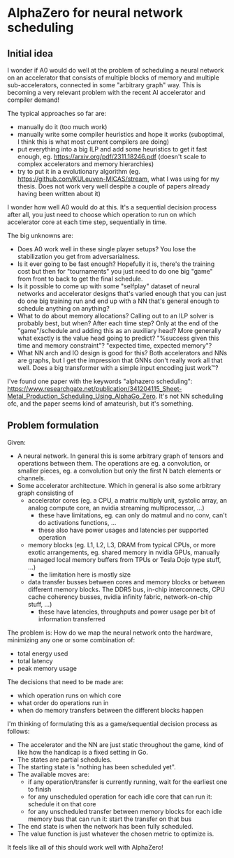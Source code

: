 # AlphaZero for neural network scheduling

## Initial idea

I wonder if A0 would do well at the problem of scheduling a neural network on an accelerator that consists of multiple
blocks of memory and multiple sub-accelerators, connected in some "arbitrary graph" way. This is becoming a very
relevant problem with the recent AI accelerator and compiler demand!

The typical approaches so far are:

* manually do it (too much work)
* manually write some compiler heuristics and hope it works (suboptimal, I think this is what most current compilers are
  doing)
* put everything into a big ILP and add some heuristics to get it fast enough,
  eg. https://arxiv.org/pdf/2311.18246.pdf (doesn't scale to complex accelerators and memory hierarchies)
* try to put it in a evolutionary algorithm (eg. https://github.com/KULeuven-MICAS/stream, what I was using for my
  thesis. Does not work very well despite a couple of papers already having been written about it)

I wonder how well A0 would do at this. It's a sequential decision process after all, you just need to choose which
operation to run on which accelerator core at each time step, sequentially in time.

The big unknowns are:

* Does A0 work well in these single player setups? You lose the stabilization you get from adversarialness.
* Is it ever going to be fast enough? Hopefully it is, there's the training cost but then for "tournaments" you just
  need to do one big "game" from front to back to get the final schedule.
* Is it possible to come up with some "selfplay" dataset of neural networks and accelerator designs that's varied enough
  that you can just do one big training run and end up with a NN that's general enough to schedule anything on anything?
* What to do about memory allocations? Calling out to an ILP solver is probably best, but when? After each time step?
  Only at the end of the "game"/schedule and adding this as an auxiliary head? More generally what exactly is the value
  head going to predict? "%success given this time and memory constraint"? "expected time, expected memory"?
* What NN arch and IO design is good for this? Both accelerators and NNs are graphs, but I get the impression that GNNs
  don't really work all that well. Does a big transformer with a simple input encoding just work™?

I've found one paper with the keywords "alphazero
scheduling": https://www.researchgate.net/publication/341204115_Sheet-Metal_Production_Scheduling_Using_AlphaGo_Zero.
It's not NN scheduling ofc, and the paper seems kind of amateurish, but it's something.

## Problem formulation

Given:

* A neural network. In general this is some arbitrary graph of tensors and operations between them. The operations are
  eg. a convolution, or smaller pieces, eg. a convolution but only the first N batch elements or channels.
* Some accelerator architecture. Which in general is also some arbitrary graph consisting of
    * accelerator cores (eg. a CPU, a matrix multiply unit, systolic array, an analog compute core, an nvidia streaming
      multiprocessor, ...)
        * these have limitations, eg. can only do matmul and no conv, can't do activations functions, ...
        * these also have power usages and latencies per supported operation
    * memory blocks (eg. L1, L2, L3, DRAM from typical CPUs, or more exotic arrangements, eg. shared memory in nvidia
      GPUs, manually managed local memory buffers from TPUs or Tesla Dojo type stuff, ...)
        * the limitation here is mostly size
    * data transfer busses between cores and memory blocks or between different memory blocks. The DDR5 bus, in-chip
      interconnects, CPU cache coherency busses, nvidia infinity fabric, network-on-chip stuff, ...)
        * these have latencies, throughputs and power usage per bit of information transferred

The problem is: How do we map the neural network onto the hardware, minimizing any one or some combination of:

* total energy used
* total latency
* peak memory usage

The decisions that need to be made are:

* which operation runs on which core
* what order do operations run in
* when do memory transfers between the different blocks happen

I'm thinking of formulating this as a game/sequential decision process as follows:

* The accelerator and the NN are just static throughout the game, kind of like how the handicap is a fixed setting in
  Go.
* The states are partial schedules.
* The starting state is "nothing has been scheduled yet".
* The available moves are:
    * if any operation/transfer is currently running, wait for the earliest one to finish
    * for any unscheduled operation for each idle core that can run it: schedule it on that core
    * for any unscheduled transfer between memory blocks for each idle memory bus that can run it: start the transfer on
      that bus
* The end state is when the network has been fully scheduled.
* The value function is just whatever the chosen metric to optimize is.

It feels like all of this should work well with AlphaZero! 

